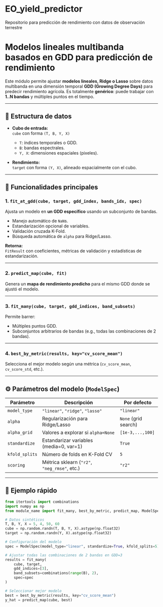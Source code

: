 # EO_yield_predictor
Repositorio para predicción de rendimiento con datos de observación terrestre

# Modelos lineales multibanda basados en GDD para predicción de rendimiento

Este módulo permite ajustar **modelos lineales, Ridge o Lasso** sobre datos
multibanda en una dimensión temporal **GDD (Growing Degree Days)** para predecir
rendimiento agrícola. Es totalmente **genérico**: puede trabajar con **1..N bandas**
y múltiples puntos en el tiempo.

---

## 📂 Estructura de datos

- **Cubo de entrada:**  
  `cube` con forma `(T, B, Y, X)`  
  - `T`: índices temporales o GDD.
  - `B`: bandas espectrales.
  - `Y, X`: dimensiones espaciales (pixeles).

- **Rendimiento:**  
  `target` con forma `(Y, X)`, alineado espacialmente con el cubo.

---

## 🚀 Funcionalidades principales

### 1. `fit_at_gdd(cube, target, gdd_index, bands_idx, spec)`
Ajusta un modelo en **un GDD específico** usando un subconjunto de bandas.

- Manejo automático de `NaN`s.
- Estandarización opcional de variables.
- Validación cruzada K-Fold.
- Búsqueda automática de `alpha` para Ridge/Lasso.

**Retorna:**  
`FitResult` con coeficientes, métricas de validación y estadísticas de estandarización.

---

### 2. `predict_map(cube, fit)`
Genera un **mapa de rendimiento predicho** para el mismo GDD donde se ajustó el modelo.

---

### 3. `fit_many(cube, target, gdd_indices, band_subsets)`
Permite barrer:
- Múltiples puntos GDD.
- Subconjuntos arbitrarios de bandas (e.g., todas las combinaciones de 2 bandas).

---

### 4. `best_by_metric(results, key="cv_score_mean")`
Selecciona el mejor modelo según una métrica (`cv_score_mean`, `cv_score_std`, etc.).

---

## ⚙️ Parámetros del modelo (`ModelSpec`)

| Parámetro        | Descripción                                  | Por defecto        |
|------------------|----------------------------------------------|--------------------|
| `model_type`      | `"linear"`, `"ridge"`, `"lasso"`             | `"linear"`         |
| `alpha`           | Regularización para Ridge/Lasso              | `None` (grid search)|
| `alpha_grid`      | Valores a explorar si `alpha=None`           | `[1e-3,...,100]`    |
| `standardize`     | Estandarizar variables (media=0, var=1)       | `True`             |
| `kfold_splits`    | Número de folds en K-Fold CV                 | `5`                |
| `scoring`         | Métrica sklearn (`"r2"`, `"neg_rmse"`, etc.) | `"r2"`             |

---

## 🧪 Ejemplo rápido

```python
from itertools import combinations
import numpy as np
from module_name import fit_many, best_by_metric, predict_map, ModelSpec

# Datos sintéticos
T, B, Y, X = 5, 4, 50, 60
cube = np.random.randn(T, B, Y, X).astype(np.float32)
target = np.random.randn(Y, X).astype(np.float32)

# Configuración del modelo
spec = ModelSpec(model_type="linear", standardize=True, kfold_splits=5)

# Ajustar todas las combinaciones de 2 bandas en GDD=3
results = fit_many(
    cube, target,
    gdd_indices=[3],
    band_subsets=combinations(range(B), 2),
    spec=spec
)

# Seleccionar mejor modelo
best = best_by_metric(results, key="cv_score_mean")
y_hat = predict_map(cube, best)
